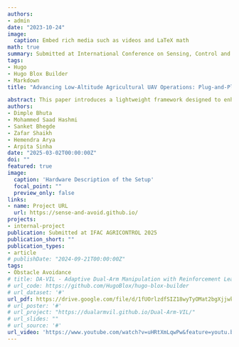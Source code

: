 ```yaml
---
authors:
- admin
date: "2023-10-24"
image:
  caption: Embed rich media such as videos and LaTeX math
math: true
summary: Submitted at International Conference on Sensing, Control and Automation Technologies for Agriculture - AGRICONTROL 2025
tags:
- Hugo
- Hugo Blox Builder
- Markdown
title: "Advancing Low-Altitude Agricultural UAV Operations: Plug-and-Play Device for Sensing and Obstacle Avoidance"

abstract: This paper introduces a lightweight framework designed to enhance UAV operations for low-altitude flying in agriculture fields. Farmlands are often filled with obstacles such as trees, structures, and poles, which can be dangerous when flying low. To address this challenge, the proposed system combines depth data from RGB-D camera with an IMU to generate LiDAR-like data, ensuring seamless integration with any range sensor-based avoidance algorithms. The entire perception and processing stack runs on the sense-and-avoid module, which can be easily mounted on MAVLink compatible flight controller. This allows the UAV to detect and avoid obstacles in real time, transitioning from semi-autonomous to fully autonomous flight control. By minimizing yaw during navigation, the system ensures both energy efficiency and stability, using only 40 % of the onboard processor, leaving room for the integration of additional functionalities, such as aerial spraying, data collection, etc. The effectiveness of the system was validated through simulations and real-world tests, showing reliable performance in diverse agricultural settings. This vehicle-agnostic sense-and-avoid technology has broad applications in agriculture, surveillance, and disaster relief, improving UAV navigation in obstacle-dense environments. 
authors:
- Dimple Bhuta
- Mohammed Saad Hashmi
- Sanket Bhegde
- Zafar Shaikh
- Hemendra Arya
- Arpita Sinha
date: "2025-03-02T00:00:00Z"
doi: ""
featured: true
image:
  caption: 'Hardware Description of the Setup'
  focal_point: ""
  preview_only: false
links:
- name: Project URL
  url: https://sense-and-avoid.github.io/
projects:
- internal-project
publication: Submitted at IFAC AGRICONTROL 2025
publication_short: ""
publication_types:
- article
# publishDate: "2024-09-21T00:00:00Z"
tags:
- Obstacle Avoidance
# title: DA-VIL - Adaptive Dual-Arm Manipulation with Reinforcement Learning and Variable Impedance Control
# url_code: https://github.com/HugoBlox/hugo-blox-builder
# url_dataset: '#'
url_pdf: https://drive.google.com/file/d/1fUOrlzdfSIZ18wyTyOMat2bgXjjwkB88/view?usp=sharing
# url_poster: '#'
# url_project: "https://dualarmvil.github.io/Dual-Arm-VIL/"
# url_slides: ""
# url_source: '#'
url_video: 'https://www.youtube.com/watch?v=uHRtXmLqwPw&feature=youtu.be'
---
```

